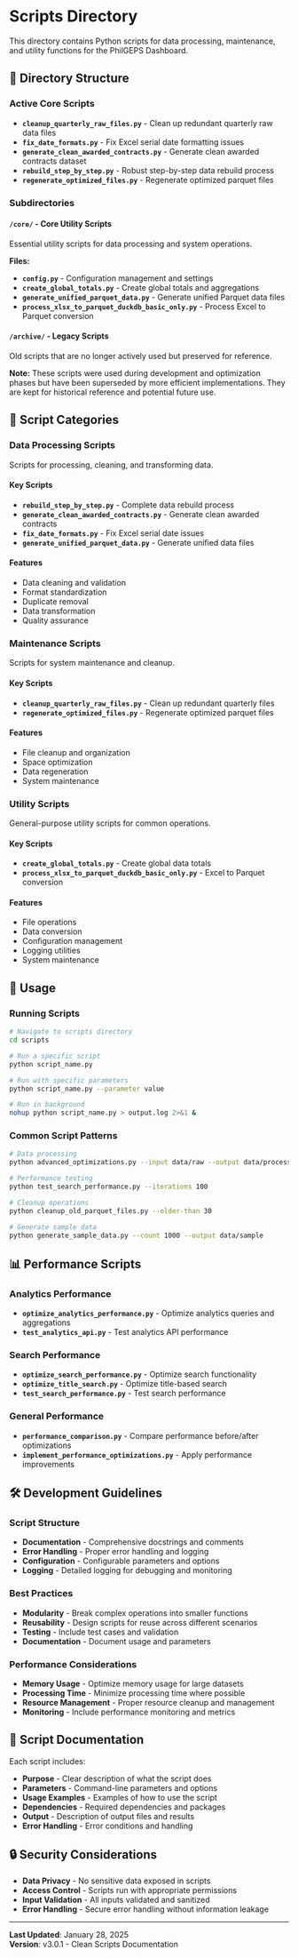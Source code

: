 # Scripts Directory

This directory contains Python scripts for data processing, maintenance, and utility functions for the PhilGEPS Dashboard.

## 📁 Directory Structure

### Active Core Scripts
- **`cleanup_quarterly_raw_files.py`** - Clean up redundant quarterly raw data files
- **`fix_date_formats.py`** - Fix Excel serial date formatting issues
- **`generate_clean_awarded_contracts.py`** - Generate clean awarded contracts dataset
- **`rebuild_step_by_step.py`** - Robust step-by-step data rebuild process
- **`regenerate_optimized_files.py`** - Regenerate optimized parquet files

### Subdirectories

#### `/core/` - Core Utility Scripts
Essential utility scripts for data processing and system operations.

**Files:**
- **`config.py`** - Configuration management and settings
- **`create_global_totals.py`** - Create global totals and aggregations
- **`generate_unified_parquet_data.py`** - Generate unified Parquet data files
- **`process_xlsx_to_parquet_duckdb_basic_only.py`** - Process Excel to Parquet conversion

#### `/archive/` - Legacy Scripts
Old scripts that are no longer actively used but preserved for reference.

**Note:** These scripts were used during development and optimization phases but have been superseded by more efficient implementations. They are kept for historical reference and potential future use.

## 🎯 Script Categories

### Data Processing Scripts
Scripts for processing, cleaning, and transforming data.

#### Key Scripts
- **`rebuild_step_by_step.py`** - Complete data rebuild process
- **`generate_clean_awarded_contracts.py`** - Generate clean awarded contracts
- **`fix_date_formats.py`** - Fix Excel serial date issues
- **`generate_unified_parquet_data.py`** - Generate unified data files

#### Features
- Data cleaning and validation
- Format standardization
- Duplicate removal
- Data transformation
- Quality assurance

### Maintenance Scripts
Scripts for system maintenance and cleanup.

#### Key Scripts
- **`cleanup_quarterly_raw_files.py`** - Clean up redundant quarterly files
- **`regenerate_optimized_files.py`** - Regenerate optimized parquet files

#### Features
- File cleanup and organization
- Space optimization
- Data regeneration
- System maintenance

### Utility Scripts
General-purpose utility scripts for common operations.

#### Key Scripts
- **`create_global_totals.py`** - Create global data totals
- **`process_xlsx_to_parquet_duckdb_basic_only.py`** - Excel to Parquet conversion

#### Features
- File operations
- Data conversion
- Configuration management
- Logging utilities
- System maintenance

## 🔧 Usage

### Running Scripts
```bash
# Navigate to scripts directory
cd scripts

# Run a specific script
python script_name.py

# Run with specific parameters
python script_name.py --parameter value

# Run in background
nohup python script_name.py > output.log 2>&1 &
```

### Common Script Patterns
```bash
# Data processing
python advanced_optimizations.py --input data/raw --output data/processed

# Performance testing
python test_search_performance.py --iterations 100

# Cleanup operations
python cleanup_old_parquet_files.py --older-than 30

# Generate sample data
python generate_sample_data.py --count 1000 --output data/sample
```

## 📊 Performance Scripts

### Analytics Performance
- **`optimize_analytics_performance.py`** - Optimize analytics queries and aggregations
- **`test_analytics_api.py`** - Test analytics API performance

### Search Performance
- **`optimize_search_performance.py`** - Optimize search functionality
- **`optimize_title_search.py`** - Optimize title-based search
- **`test_search_performance.py`** - Test search performance

### General Performance
- **`performance_comparison.py`** - Compare performance before/after optimizations
- **`implement_performance_optimizations.py`** - Apply performance improvements

## 🛠️ Development Guidelines

### Script Structure
- **Documentation** - Comprehensive docstrings and comments
- **Error Handling** - Proper error handling and logging
- **Configuration** - Configurable parameters and options
- **Logging** - Detailed logging for debugging and monitoring

### Best Practices
- **Modularity** - Break complex operations into smaller functions
- **Reusability** - Design scripts for reuse across different scenarios
- **Testing** - Include test cases and validation
- **Documentation** - Document usage and parameters

### Performance Considerations
- **Memory Usage** - Optimize memory usage for large datasets
- **Processing Time** - Minimize processing time where possible
- **Resource Management** - Proper resource cleanup and management
- **Monitoring** - Include performance monitoring and metrics

## 📝 Script Documentation

Each script includes:
- **Purpose** - Clear description of what the script does
- **Parameters** - Command-line parameters and options
- **Usage Examples** - Examples of how to use the script
- **Dependencies** - Required dependencies and packages
- **Output** - Description of output files and results
- **Error Handling** - Error conditions and handling

## 🔒 Security Considerations

- **Data Privacy** - No sensitive data exposed in scripts
- **Access Control** - Scripts run with appropriate permissions
- **Input Validation** - All inputs validated and sanitized
- **Error Handling** - Secure error handling without information leakage

---

**Last Updated**: January 28, 2025  
**Version**: v3.0.1 - Clean Scripts Documentation